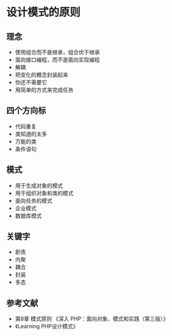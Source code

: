 # 设计模式的原则

## 理念

- 使用组合而不是继承，组合优于继承
- 面向接口编程，而不是面向实现编程
- 解耦
- 把变化的概念封装起来
- 你还不需要它
- 用简单的方式来完成任务

## 四个方向标

- 代码重复
- 类知道的太多
- 万能的类
- 条件语句

## 模式

- 用于生成对象的模式
- 用于组织对象和类的模式
- 面向任务的模式
- 企业模式
- 数据库模式

## 关键字

- 职责
- 内聚
- 耦合
- 封装
- 多态

## 参考文献

- 第8章 模式原则 《深入 PHP：面向对象、模式和实践（第三版）》
- 《Learning PHP设计模式》

